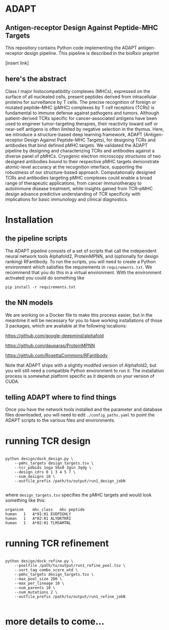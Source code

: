 # ADAPT

## Antigen-receptor Design Against Peptide-MHC Targets

This repository contains Python code implementing the ADAPT antigen-receptor design
pipeline. This pipeline is described in the bioRxiv preprint

[insert link]

## here's the abstract

Class I major histocompatibility complexes (MHCs), expressed on the surface of all nucleated cells, present peptides derived from intracellular proteins for surveillance by T cells.
The precise recognition of foreign or mutated peptide–MHC (pMHC) complexes by T cell receptors (TCRs) is fundamental to immune defense against pathogens and tumors.
Although patient-derived TCRs specific for cancer-associated antigens have been used to engineer tumor-targeting therapies, their reactivity toward self or near-self antigens is often limited by negative selection in the thymus.
Here, we introduce a structure-based deep learning framework, ADAPT (Antigen-receptor Design Against Peptide-MHC Targets), for designing TCRs and antibodies that bind defined pMHC targets.
We validated the ADAPT pipeline by designing and characterizing TCRs and antibodies against a diverse panel of pMHCs.
Cryogenic electron microscopy structures of two designed antibodies bound to their respective pMHC targets demonstrate atomic-level accuracy at the recognition interface, supporting the robustness of our structure-based approach.
Computationally designed TCRs and antibodies targeting pMHC complexes could enable a broad range of therapeutic applications, from cancer immunotherapy to autoimmune disease treatment, while insights gained from TCR–pMHC design advance predictive understanding of TCR specificity with implications for basic immunology and clinical diagnostics.


# Installation

## the pipeline scripts

The ADAPT pipeline consists of a set of scripts that call the independent
neural network tools Alphafold2, ProteinMPNN, and (optionally for design
ranking) RFantibody. To run the scripts, you will need to create a Python environment
which satisfies the requirements in `requirements.txt`. We recommend that you
do this in a virtual environment. With the environment activated you could do
something like

```
pip install -r requirements.txt
```

## the NN models

We are working on a Docker file to make this process easier, but in the meantime
it will be necessary for you to have working installations of those 3
packages, which are available at the following locations:

https://github.com/google-deepmind/alphafold

https://github.com/dauparas/ProteinMPNN

https://github.com/RosettaCommons/RFantibody

Note that ADAPT ships with a slightly modifed version of Alphafold2, but you will
still need a compatible Python environment to run it. The installation process is
somewhat platform specific as it depends on your version of CUDA.


## telling ADAPT where to find things

Once you have the network tools installed and the parameter and database files
downloaded, you will need to edit `./config_paths.yaml` to point the ADAPT scripts
to the various files and environments.

# running TCR design

```

python design/dock_design.py \
    --pmhc_targets design_targets.tsv \
    --tcr_pdbids 1oga 5bs0 3gsn 3qdg \
    --design_cdrs 0 1 3 4 5 7 \
    --num_designs 10 \
    --outfile_prefix /path/to/output/run1_design_jobN


```

where `design_targets.tsv` specifies the pMHC targets and would look something like this:

```
organism	mhc_class	mhc	peptide
human	1	A*01:01	EVDPIGHLY
human	1	A*02:01	ALYDKTKRI
human	1	A*02:01	TLMSAMTNL
```


# running TCR refinement

```

python design/dock_refine.py \
    --poolfile /path/to/output/run1_refine_pool.tsv \
    --sort_tag combo_score_wtd \
    --pmhc_targets design_targets.tsv \
    --max_pool_size 200 \
    --max_per_lineage 10 \
    --num_parents 10 \
    --num_mutations 2 \
    --outfile_prefix /path/to/output/run1_refine_jobN


```


# more details to come...